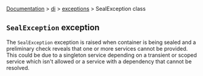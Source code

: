 [Documentation](/docs/documentation.md) > [di](/docs/di/di.md) > [exceptions](/docs/di/exceptions/exceptions.md) > SealException class

## `SealException` exception

The `SealException` exception is raised when container is being sealed and a preliminary check reveals that one or more services cannot be provided. This could be due to a singleton service depending on a transient or scoped service which isn't allowed or a service with a dependency that cannot be resolved.
